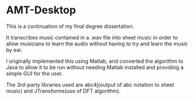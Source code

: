 AMT-Desktop
===========

This is a continuation of my final degree dissertation. 

It transcribes music contained in a .wav file into sheet music in order to allow musicians to learn the audio without having to try and learn the music by ear.

I originally implemented this using Matlab, and converted the algorithm to Java to allow it to be run without needing Matlab installed and providing a simple GUI for the user.

The 3rd-party libraries used are abc4j(output of abc notation to sheet music) and JTransforms(use of DFT algorithm).
